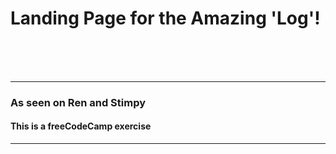 <p style="text-align: center;">

# Landing Page for the Amazing 'Log'!
<br>
<br>
<br>

--------------------------------------

### As seen on Ren and Stimpy
#### This is a freeCodeCamp exercise

--------------------------------------

</p>